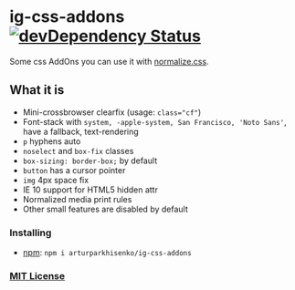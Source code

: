 # ig-css-addons [![devDependency Status](https://david-dm.org/arturparkhisenko/ig-css-addons/dev-status.svg)](https://david-dm.org/arturparkhisenko/ig-css-addons#info=devDependencies)

Some css AddOns you can use it with [normalize.css](https://github.com/necolas/normalize.css).

## What it is

- Mini-crossbrowser clearfix (usage: `class="cf"`)
- Font-stack with `system, -apple-system, San Francisco, 'Noto Sans'`, have a fallback, text-rendering
- `p` hyphens auto
- `noselect` and `box-fix` classes
- `box-sizing: border-box;` by default
- `button` has a cursor pointer
- `img` 4px space fix
- IE 10 support for HTML5 hidden attr
- Normalized media print rules
- Other small features are disabled by default

### Installing

- [npm](https://www.npmjs.com/): `npm i arturparkhisenko/ig-css-addons`

### [MIT License](LICENSE.md)
